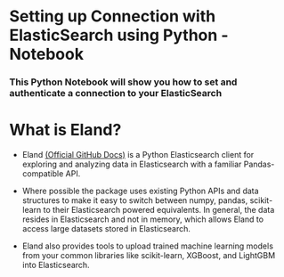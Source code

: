 # Setting up Connection with ElasticSearch using Python - Notebook

### This Python Notebook will show you how to set and authenticate a connection to your ElasticSearch

# What is Eland?

- Eland [(Official GitHub Docs)](https://github.com/elastic/eland/) is a Python Elasticsearch client for exploring and analyzing data in Elasticsearch with a familiar Pandas-compatible API.

- Where possible the package uses existing Python APIs and data structures to make it easy to switch between numpy, pandas, scikit-learn to their Elasticsearch powered equivalents. In general, the data resides in Elasticsearch and not in memory, which allows Eland to access large datasets stored in Elasticsearch.

- Eland also provides tools to upload trained machine learning models from your common libraries like scikit-learn, XGBoost, and LightGBM into Elasticsearch.
